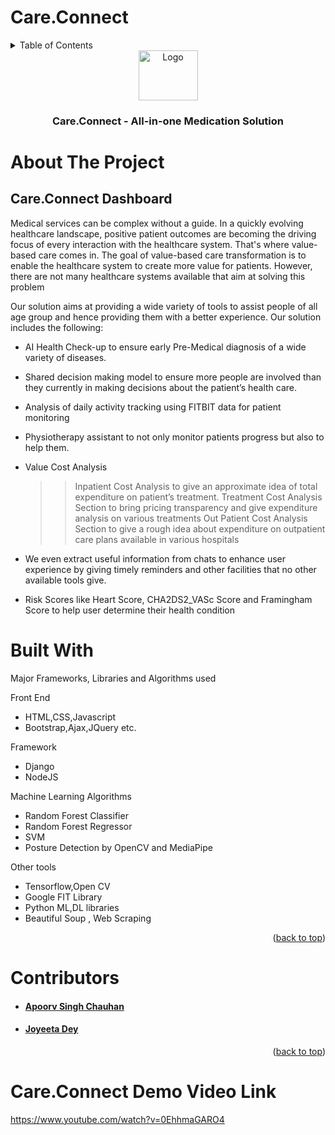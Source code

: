 # Care.Connect

<div id="top"></div>

<!-- TABLE OF CONTENTS -->
<details>
  <summary>Table of Contents</summary>
  <ol>
    <li>
      <a href="#about-the-project">About The Project</a>
      <ul>
        <li><a href="#built-with">Built With</a></li>
      </ul>
    </li>
    <li>
      <a href="#getting-started">Getting Started</a>
      <ul>
        <li><a href="#prerequisites">Prerequisites</a></li>
        <li><a href="#installation">Installation</a></li>
      </ul>
    </li>
    <li><a href="#projecttree">Project Tree</a></li>
    <li><a href="#contributors">Contributors</a></li>
    <li><a href="#demovideo">Demo Video Link</a></li>
   
  </ol>
</details>

<div align="center">
  <img src="logo.png" alt="Logo" width="95" height="80">

  <h3 align="center">Care.Connect - All-in-one Medication Solution</h3>
</div>

<!-- ABOUT THE PROJECT -->
# About The Project

## Care.Connect Dashboard

Medical services can be complex without a guide. In a quickly evolving healthcare landscape, positive patient outcomes are becoming the driving focus of every interaction with the healthcare system. That's where value-based care comes in. The goal of value-based care transformation is to enable the healthcare system to create more value for patients. However, there are not many healthcare systems available that aim at solving this problem

Our solution aims at providing a wide variety of tools to assist people of all age group and hence providing them with a better experience. Our solution includes the following:

* AI Health Check-up to ensure early Pre-Medical diagnosis of a wide variety of diseases.
* Shared decision making model to ensure more people are involved than they currently in making decisions about the patient’s health care.
* Analysis of daily activity tracking using FITBIT data for patient monitoring
* Physiotherapy assistant to not only monitor patients progress but also to help them.
* Value Cost Analysis
  >> Inpatient Cost Analysis to give an approximate idea of total expenditure on patient’s treatment.
  >> Treatment Cost Analysis Section to bring pricing transparency and give expenditure analysis on various treatments
  >> Out Patient Cost Analysis Section to give a rough idea about expenditure on outpatient care plans available in various hospitals

* We even extract useful information from chats to enhance user experience by giving timely reminders and other facilities that no other available tools give.
* Risk Scores like Heart Score, CHA2DS2_VASc Score and Framingham Score to help user determine their health condition


# Built With

Major Frameworks, Libraries and Algorithms used

Front End
* HTML,CSS,Javascript
* Bootstrap,Ajax,JQuery etc.

Framework
* Django
* NodeJS

Machine Learning Algorithms
* Random Forest Classifier
* Random Forest Regressor
* SVM
* Posture Detection by OpenCV and MediaPipe  

Other tools
* Tensorflow,Open CV
* Google FIT Library
* Python ML,DL libraries
* Beautiful Soup , Web Scraping 

<p align="right">(<a href="#top">back to top</a>)</p>


<!-- CONTACT -->
# Contributors

* <h4 align="left"><a href="https://github.com/apoorv-asc/">Apoorv Singh Chauhan</a></h4>
* <h4 align="left"><a href="https://github.com/joyeetadey">Joyeeta Dey</a></h4>

<p align="right">(<a href="#top">back to top</a>)</p>



# Care.Connect Demo Video Link

https://www.youtube.com/watch?v=0EhhmaGARO4
